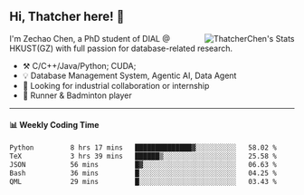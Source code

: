 ## Hi, Thatcher here! :wave:

<img align="right" src="https://github-readme-stats.vercel.app/api?username=thatcherchen&title_color=333&text_color=777" alt="ThatcherChen's Stats" >

I'm Zechao Chen, a PhD student of DIAL @ HKUST(GZ) with full passion for database-related research.

- :hammer_and_pick:  C/C++/Java/Python; CUDA;
- :bulb:  Database Management System, Agentic AI, Data Agent
- :telescope:  Looking for industrial collaboration or internship
- :seedling:  Runner & Badminton player

---

#### :bar_chart: Weekly Coding Time

<!--START_SECTION:waka-->

```txt
Python         8 hrs 17 mins   ██████████████▓░░░░░░░░░░   58.02 %
TeX            3 hrs 39 mins   ██████▒░░░░░░░░░░░░░░░░░░   25.58 %
JSON           56 mins         █▓░░░░░░░░░░░░░░░░░░░░░░░   06.63 %
Bash           36 mins         █░░░░░░░░░░░░░░░░░░░░░░░░   04.25 %
QML            29 mins         █░░░░░░░░░░░░░░░░░░░░░░░░   03.43 %
```

<!--END_SECTION:waka-->

